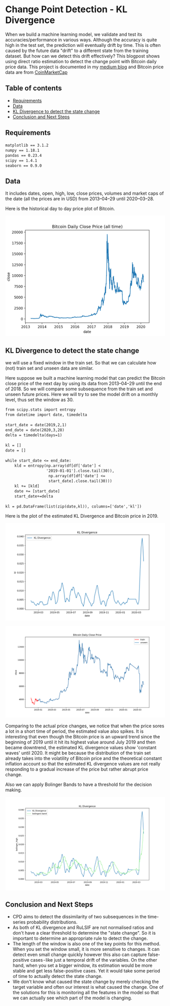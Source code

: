 # Change Point Detection - KL Divergence


When we build a machine learning model, we validate and test its accuracies/performance in various ways. Although the accuracy is quite high in the test set, the prediction will eventually drift by time. This is often caused by the future data "drift" to a different state from the training dataset. But how can we detect this drift effectively? This blogpost shows using direct ratio estimation to detect the change point with Bitcoin daily price data. This project is documented in my [medium blog](https://towardsdatascience.com/is-your-machine-learning-model-still-predicting-accurately-177f2d353153?source=email-e98eeeb527fd-1587850173770-layerCake.autoLayerCakeWriterNotification-------------------------e6e9c66c_e819_4002_b883_0390175cd6e0&sk=a9c988a2fa8ab69b962b31206188549e) and Bitcoin price data are from [CoinMarketCap](https://coinmarketcap.com/currencies/bitcoin/historical-data/?start=20130429&end=20200302)

## Table of contents
- [Requirements](#requirements)
- [Data](#data)
- [KL Divergence to detect the state change](#kl-divergence-to-detect-the-state-change)
- [Conclusion and Next Steps](#conclusion-and-next-steps)

## Requirements
```
matplotlib == 3.1.2
numpy == 1.18.1
pandas == 0.23.4
scipy == 1.4.1
seaborn == 0.9.0
```

## Data
It includes dates, open, high, low, close prices, volumes and market caps of the date (all the prices are in USD) from 2013–04–29 until 2020–03–28.

Here is the historical day to day price plot of Bitcoin.

![price](docs/images/all-time-dist.png)

## KL Divergence to detect the state change

we will use a fixed window in the train set. So that we can calculate how (not) train set and unseen data are similar.

Here suppose we built a machine learning model that can predict the Bitcoin close price of the next day by using its data from 2013–04–29 until the end of 2018. So we will compare some subsequence from the train set and unseen future prices. Here we will try to see the model drift on a monthly level, thus set the window as 30.

```
from scipy.stats import entropy
from datetime import date, timedelta

start_date = date(2019,2,1)
end_date = date(2020,3,28)
delta = timedelta(days=1)

kl = []
date = []

while start_date <= end_date:
    kld = entropy(np.array(df[df['date'] < 
                  '2019-01-01'].close.tail(30)), 
                   np.array(df[df['date'] <= 
                   start_date].close.tail(30)))
    kl += [kld]
    date += [start_date]
    start_date+=delta

kl = pd.DataFrame(list(zip(date,kl)), columns=['date','kl'])
```

Here is the plot of the estimated KL Divergence and Bitcoin price in 2019.

![kl](docs/images/kl-2019.png)

![close2019](docs/images/train-unseen.png)

Comparing to the actual price changes, we notice that when the price sores a lot in a short time of period, the estimated value also spikes. It is interesting that even though the Bitcoin price is an upward trend since the beginning of 2019 until it hit its highest value around July 2019 and then became downtrend, the estimated KL divergence values show 'constant waves' until 2020. It might be because the distribution of the train set already takes into the volatility of Bitcoin price and the theoretical constant inflation account so that the estimated KL divergence values are not really responding to a gradual increase of the price but rather abrupt price change.

Also we can apply Bolinger Bands to have a threshold for the decision making. 

![kl-bolinger](docs/images/kl2019-bol.png)

## Conclusion and Next Steps

* CPD aims to detect the dissimilarity of two subsequences in the time-series probability distributions.
* As both of KL divergence and RuLSIF are not normalised ratios and don't have a clear threshold to determine the "state change". So it is important to determine an appropriate rule to detect the change.
* The length of the window is also one of the key points for this method. When you set the window small, it is more sensitive to changes. It can detect even small change quickly however this also can capture false-positive cases - like just a temporal drift of the variables. On the other hand, when you set a bigger window, its estimation would be more stable and get less false-positive cases. Yet it would take some period of time to actually detect the state change.
* We don't know what caused the state change by merely checking the target variable and often our interest is what caused the change. One of the solutions for this is monitoring all the features in the model so that we can actually see which part of the model is changing.

